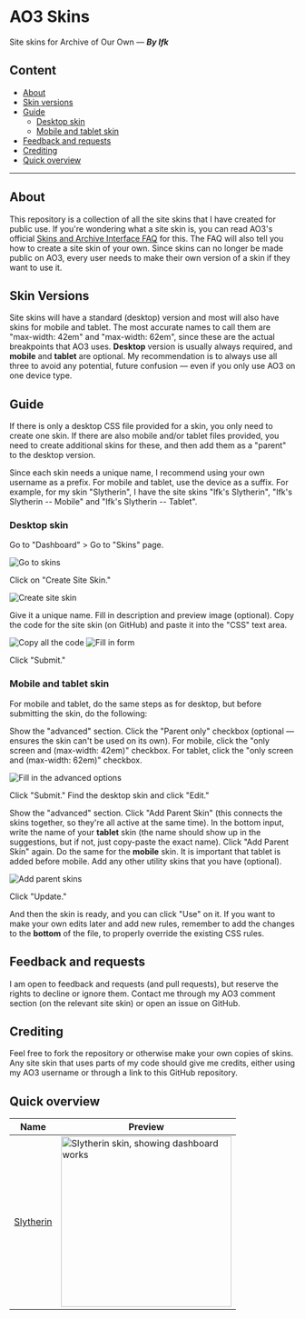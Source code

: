# AO3 Skins
Site skins for Archive of Our Own — ___By Ifk___


## Content
- [About](#about)
- [Skin versions](#skin-versions)
- [Guide](#guide)
  - [Desktop skin](#desktop-skin)
  - [Mobile and tablet skin](#mobile-and-tablet-skin)
- [Feedback and requests](#feedback-and-requests)
- [Crediting](#crediting)
- [Quick overview](#quick-overview)


---


## About
This repository is a collection of all the site skins that I have created for public use. If you're wondering what a site skin is, you can read AO3's official [Skins and Archive Interface FAQ](https://archiveofourown.org/faq/skins-and-archive-interface#whatisaskin) for this. The FAQ will also tell you how to create a site skin of your own. Since skins can no longer be made public on AO3, every user needs to make their own version of a skin if they want to use it. 


## Skin Versions
Site skins will have a standard (desktop) version and most will also have skins for mobile and tablet. The most accurate names to call them are "max-width: 42em" and "max-width: 62em", since these are the actual breakpoints that AO3 uses. **Desktop** version is usually always required, and **mobile** and **tablet** are optional. My recommendation is to always use all three to avoid any potential, future confusion — even if you only use AO3 on one device type. 


## Guide
If there is only a desktop CSS file provided for a skin, you only need to create one skin. If there are also mobile and/or tablet files provided, you need to create additional skins for these, and then add them as a "parent" to the desktop version. 

Since each skin needs a unique name, I recommend using your own username as a prefix. For mobile and tablet, use the device as a suffix. For example, for my skin "Slytherin", I have the site skins "Ifk's Slytherin", "Ifk's Slytherin -- Mobile" and "Ifk's Slytherin -- Tablet". 

### Desktop skin
Go to "Dashboard" > Go to "Skins" page.

![Go to skins](https://github.com/Ifkyyy/AO3-skins/blob/main/_images/Skins.png)

Click on "Create Site Skin."

![Create site skin](https://github.com/Ifkyyy/AO3-skins/blob/main/_images/Create%20Site%20Skin.png)

Give it a unique name. Fill in description and preview image (optional). Copy the code for the site skin (on GitHub) and paste it into the "CSS" text area.

![Copy all the code](https://github.com/Ifkyyy/AO3-skins/blob/main/_images/Copy%20all%20code.png)
![Fill in form](https://github.com/Ifkyyy/AO3-skins/blob/main/_images/New%20Site%20Skin.png)


Click "Submit."


### Mobile and tablet skin
For mobile and tablet, do the same steps as for desktop, but before submitting the skin, do the following:

Show the "advanced" section. Click the "Parent only" checkbox (optional — ensures the skin can't be used on its own). For mobile, click the "only screen and (max-width: 42em)" checkbox. For tablet, click the "only screen and (max-width: 62em)" checkbox.

![Fill in the advanced options](https://github.com/Ifkyyy/AO3-skins/blob/main/_images/Mobile%20and%20Tablet.png)

Click "Submit." Find the desktop skin and click "Edit."

Show the "advanced" section. Click "Add Parent Skin" (this connects the skins together, so they're all active at the same time). In the bottom input, write the name of your **tablet** skin (the name should show up in the suggestions, but if not, just copy-paste the exact name). Click "Add Parent Skin" again. Do the same for the **mobile** skin. It is important that tablet is added before mobile. Add any other utility skins that you have (optional).

![Add parent skins](https://github.com/Ifkyyy/AO3-skins/blob/main/_images/Add%20Parent%20Skin.png)

Click "Update."

And then the skin is ready, and you can click "Use" on it. If you want to make your own edits later and add new rules, remember to add the changes to the **bottom** of the file, to properly override the existing CSS rules. 


## Feedback and requests
I am open to feedback and requests (and pull requests), but reserve the rights to decline or ignore them. Contact me through my AO3 comment section (on the relevant site skin) or open an issue on GitHub. 


## Crediting
Feel free to fork the repository or otherwise make your own copies of skins. Any site skin that uses parts of my code should give me credits, either using my AO3 username or through a link to this GitHub repository. 


## Quick overview
| Name | Preview |
| ------------- | ------------- |
| [Slytherin](https://github.com/Ifkyyy/AO3-skins/tree/main/Hogwarts/Slytherin)  | <img src="https://github.com/Ifkyyy/AO3-skins/blob/main/Hogwarts/_images/Slytherin%20--%20Works%20(desktop).png" alt="Slytherin skin, showing dashboard works" width="300">  |
